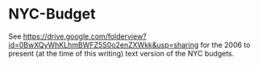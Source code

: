 NYC-Budget
==========
See https://drive.google.com/folderview?id=0BwXQyWhKLhmBWFZ5S0o2enZXWkk&usp=sharing for the 2006 to present (at the time of this writing)
text version of the NYC budgets.

